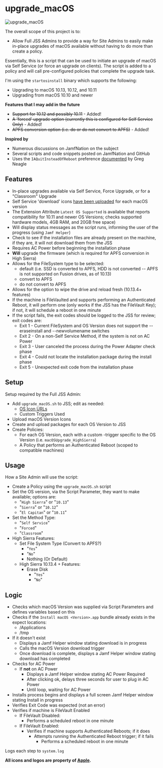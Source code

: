 # upgrade_macOS

![upgrade_macOS](https://github.com/MLBZ521/upgrade_macOS/blob/master/images/upgrade_macOS.png "upgrade_macOS icon")

The overall scope of this project is to:
  * Allow Full JSS Admins to provide a way for Site Admins to easily make in-place upgrades of macOS available without having to do more than create a policy.

Essentially, this is a script that can be used to initiate an upgrade of macOS via Self Service (or force an upgrade on clients).  The script is added to a policy and will call pre-configured policies that complete the upgrade task.

I'm using the `startosinstall` binary which supports the following:
  * Upgrading to macOS 10.13, 10.12, and 10.11
  * Upgrading from macOS 10.10 and newer


**Features that I may add in the future**
  * ~~Support for 10.12 and possibly 10.11~~ - Added!
  * ~~A 'forced' upgrade option (currently this is configured for Self Service Only)~~ - Added!
  * ~~APFS conversion option (i.e. do or do not convert to APFS)~~ - Added!


**Inspired by**
  * Numerous discussions on JamfNation on the subject
  * Several scripts and code snippets posted on JamfNation and GitHub
  * Uses the `IAQuitInsteadOfReboot` preference [documented](https://github.com/munki/munki/blob/master/code/client/munkilib/osinstaller.py) by Greg Neagle


## Features ##

  * In-place upgrades available via Self Service, Force Upgrade, or for a "Classroom" Upgrade
  * Self Service 'download' icons [have been uploaded](https://github.com/MLBZ521/upgrade_macOS/tree/master/images/) for each macOS version
  * The Extension Attribute `Latest OS Supported` is available that reports compatibility for 10.11 and newer OS Versions; checks supported hardware models, 4GB RAM, and 20GB free space)
  * Will display status messages as the script runs, informing the user of the progress (using `Jamf Helper`)
  * Check to see if the installation files are already present on the machine, if they are, it will not download them from the JSS
  * Requires AC Power before beginning the installation phase
  * **Will** upgrade the firmware (which is required for APFS conversion in High Sierra)
  * Allows for the FileSystem type to be selected:
    * default (i.e.  SSD is converted to APFS, HDD is not converted -- APFS is not supported on Fusion drives, as of 10.13)
    * convert to APFS
    * do not convert to APFS
  * Allows for the option to wipe the drive and reload fresh (10.13.4+ features)
  * If the machine is FileVaulted and supports performing an Authenticated Reboot, it will perform one (only works if the JSS has the FileVault Key); if not, it will schedule a reboot in one minute
  * If the script fails, the exit codes should be logged to the JSS for review; exit codes are:
    * Exit 1 - Current FileSystem and OS Version does not support the --eraseinstall and --newvolumename switches
    * Exit 2 - On a non-Self Service Method, if the system is not on AC Power
    * Exit 3 - User canceled the process during the Power Adapter check phase
    * Exit 4 - Could not locate the installation package during the install phase
    * Exit 5 - Unexpected exit code from the installation phase


## Setup ##

Setup required by the Full JSS Admin:
  * Add `upgrade_macOS.sh` to JSS; edit as needed:
    * [OS Icon URLs](https://github.com/MLBZ521/upgrade_macOS/tree/master/images/)
    * Custom Triggers Used
  * Upload macOS Version Icons
  * Create and upload packages for each OS Version to JSS
  * Create Policies:
    * For each OS Version, each with a custom -trigger specific to the OS Version (i.e. `macOSUpgrade_HighSierra`)
    * A Policy that performs an Authenticated Reboot (scoped to compatible machines)


## Usage ##

How a Site Admin will use the script:
  * Create a Policy using the `upgrade_macOS.sh` script
  * Set the OS version, via the Script Parameter, they want to make available; options are:
    * "`High Sierra`" or "`10.13`"
    * "`Sierra`" or "`10.12`"
    * "`El Capitan`" or "`10.11`"
  * Set the Method Type:
    * "`Self Service`"
    * "`Forced`"
    * "`Classroom`"
  * High Sierra Features:
    * Set File System Type (Convert to APFS?)
      * "`Yes`"
      * "`No`"
      * Nothing (Or Default)
    * High Sierra 10.13.4 + Features:
      * Erase Disk
        * "`Yes`"
        * "`No`"

## Logic ##

  * Checks which macOS Version was supplied via Script Parameters and defines variables based on this
  * Checks if the `Install macOS <Version>.app` bundle already exists in the expect locations:
    * /Applications
    * /tmp
  * If it doesn't exist
    * Displays a Jamf Helper window stating download is in progress
    * Calls the macOS Version download trigger
    * Once download is complete, displays a Jamf Helper window stating download has completed
  * Checks for AC Power
    * If **not** on AC Power
      * Displays a Jamf Helper window stating AC Power Required
      * After clicking ok, delays three seconds for user to plug in AC Power
      * Until loop, waiting for AC Power
  * Installs process begins and displays a full screen Jamf Helper window stating Install in progress
  * Verifies Exit Code was expected (not an error)
  * Verifies if machine is FileVault Enabled
    * If FileVault Disabled:
      * Performs a scheduled reboot in one minute
    * If FileVault Enabled:
      * Verifies if machine supports Authenticated Reboots; if it does
        * Attempts running the Authenticated Reboot trigger; if it fails
          * Performs a scheduled reboot in one minute 

Logs each step to `system.log`


**All icons and logos are property of [Apple](http://www.apple.com).**